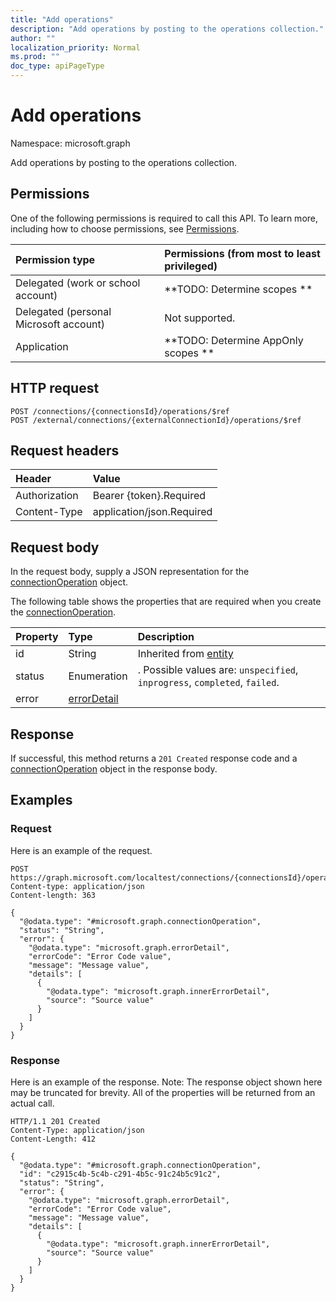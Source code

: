 ```yaml
---
title: "Add operations"
description: "Add operations by posting to the operations collection."
author: ""
localization_priority: Normal
ms.prod: ""
doc_type: apiPageType
---
```


# Add operations

Namespace: microsoft.graph

Add operations by posting to the operations collection.

## Permissions
One of the following permissions is required to call this API. To learn more, including how to choose permissions, see [Permissions](/concepts/permissions-reference.md).

|Permission type|Permissions (from most to least privileged)|
|:---|:---|
|Delegated (work or school account)|**TODO: Determine scopes **|
|Delegated (personal Microsoft account)|Not supported.|
|Application|**TODO: Determine AppOnly scopes **|

## HTTP request
<!-- {
  "blockType": "ignored"
}
-->
``` http
POST /connections/{connectionsId}/operations/$ref
POST /external/connections/{externalConnectionId}/operations/$ref
```

## Request headers
|Header|Value|
|:---|:---|
|Authorization|Bearer {token}.Required|
|Content-Type|application/json.Required|

## Request body
In the request body, supply a JSON representation for the [connectionOperation](../resources/connectionoperation.md) object.

The following table shows the properties that are required when you create the [connectionOperation](../resources/connectionoperation.md).

|Property|Type|Description|
|:---|:---|:---|
|id|String| Inherited from [entity](../resources/entity.md)|
|status|Enumeration|. Possible values are: `unspecified`, `inprogress`, `completed`, `failed`.|
|error|[errorDetail](../resources/errordetail.md)||



## Response
If successful, this method returns a `201 Created` response code and a [connectionOperation](../resources/connectionoperation.md) object in the response body.

## Examples

### Request
Here is an example of the request.
<!-- {
  "blockType": "request",
  "name": "create_connectionoperation_from_"
}
-->
``` http
POST https://graph.microsoft.com/localtest/connections/{connectionsId}/operations
Content-type: application/json
Content-length: 363

{
  "@odata.type": "#microsoft.graph.connectionOperation",
  "status": "String",
  "error": {
    "@odata.type": "microsoft.graph.errorDetail",
    "errorCode": "Error Code value",
    "message": "Message value",
    "details": [
      {
        "@odata.type": "microsoft.graph.innerErrorDetail",
        "source": "Source value"
      }
    ]
  }
}
```

### Response
Here is an example of the response. Note: The response object shown here may be truncated for brevity. All of the properties will be returned from an actual call.
<!-- {
  "blockType": "response",
  "truncated": true,
  "@odata.type": "microsoft.graph.connectionoperation"
}
-->
``` http
HTTP/1.1 201 Created
Content-Type: application/json
Content-Length: 412

{
  "@odata.type": "#microsoft.graph.connectionOperation",
  "id": "c2915c4b-5c4b-c291-4b5c-91c24b5c91c2",
  "status": "String",
  "error": {
    "@odata.type": "microsoft.graph.errorDetail",
    "errorCode": "Error Code value",
    "message": "Message value",
    "details": [
      {
        "@odata.type": "microsoft.graph.innerErrorDetail",
        "source": "Source value"
      }
    ]
  }
}
```

